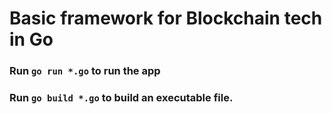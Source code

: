 # Basic framework for Blockchain tech in Go

### Run `go run *.go` to run the app 
### Run `go build *.go` to build an executable file.
